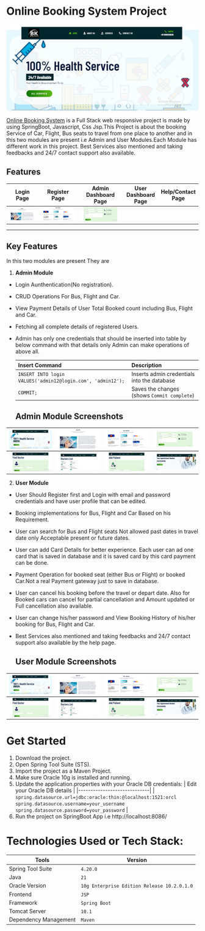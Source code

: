 # Online Booking System Project
![](https://github.com/Bhargav2662D/Doctor-Appointment-System/blob/my-new-branch/Screenshots/Screenshot1.png)

[Online Booking System](https://github.com/Bhargav2662D/Doctor-Appointment-System/tree/my-new-branch) is a Full Stack web responsive project is made by using SpringBoot, Javascript, Css Jsp.This Project is about the booking Service of Car, Flight, Bus seats to travel from one place to another and in this two modules are present i.e Admin and User Modules.Each Module has different work in this project. Best Services also mentioned and taking feedbacks and 24/7 contact support also available.

## Features

| Login Page | Register Page | Admin Dashboard Page | User Dashboard Page | Help/Contact Page |
| -------| -------| -------| -------| -------|
| ![](https://github.com/Bhargav2662D/Doctor-Appointment-System/blob/my-new-branch/Screenshots/Screenshot2.png)| ![](https://github.com/Bhargav2662D/Doctor-Appointment-System/blob/my-new-branch/Screenshots/Screenshot3.png) |    ![](https://github.com/Bhargav2662D/Doctor-Appointment-System/blob/my-new-branch/Screenshots/Screenshot4.png)  |

-----------------------------------------------

## Key Features
In this two modules are present They are
1. **Admin Module**
 - Login Aunthentication(No registration).
 - CRUD Operations For Bus, Flight and Car.
 - View Payment Details of User Total Booked count including Bus, Flight and Car.
 - Fetching all complete details of registered Users.
 - Admin has only one credentials that should be inserted into table by below command with that details only Admin can make operations of above all.
      
      | Insert Command | Description | 
      | -------| -------|
      | `INSERT INTO login VALUES('admin12@login.com', 'admin12');`| Inserts admin credentials into the database |
      | `COMMIT;`| Saves the changes (shows `Commit complete`) |

      ## Admin Module Screenshots
| ![](https://github.com/Bhargav2662D/Doctor-Appointment-System/blob/my-new-branch/Screenshots/Screenshot1.png) | ![](https://github.com/Bhargav2662D/Doctor-Appointment-System/blob/my-new-branch/Screenshots/Screenshot2.png)| ![](https://github.com/Bhargav2662D/Doctor-Appointment-System/blob/my-new-branch/Screenshots/Screenshot3.png)| ![](https://github.com/Bhargav2662D/Doctor-Appointment-System/blob/my-new-branch/Screenshots/Screenshot4.png)|
|--------------| --------------|   --------------|  --------------|    
|  ![](https://github.com/Bhargav2662D/Doctor-Appointment-System/blob/my-new-branch/Screenshots/Screenshot5.png)| ![](https://github.com/Bhargav2662D/Doctor-Appointment-System/blob/my-new-branch/Screenshots/Screenshot6.png)| ![](https://github.com/Bhargav2662D/Doctor-Appointment-System/blob/my-new-branch/Screenshots/Screenshot7.png)| ![](https://github.com/Bhargav2662D/Doctor-Appointment-System/blob/my-new-branch/Screenshots/Screenshot8.png)|

2. **User Module**
 - User Should Register first and Login with email and password credentials and have user profile that can be edited.
 - Booking implementations for Bus, Flight and Car Based on his Requirement.
 - User can search for Bus and Flight seats Not allowed past dates in travel date only Acceptable present or future dates.
 - User can add Card Details for better experience. Each user can ad one card that is saved in database and it is saved card by this card payment can be done.
 - Payment Operation for booked seat (either Bus or Flight) or booked Car.Not a real Payment gateway just to save in database.
 - User can cancel his booking before the travel or depart date. Also for Booked cars can cancel for partial cancellation and Amount updated or Full cancellation also available.
 - User can change his/her password and View Booking History of his/her booking for Bus, Flight and Car.
 - Best Services also mentioned and taking feedbacks and 24/7 contact support also available by the help page. 
    
      
     ## User Module Screenshots
| ![](https://github.com/Bhargav2662D/Doctor-Appointment-System/blob/my-new-branch/Screenshots/Screenshot1.png) | ![](https://github.com/Bhargav2662D/Doctor-Appointment-System/blob/my-new-branch/Screenshots/Screenshot2.png)| ![](https://github.com/Bhargav2662D/Doctor-Appointment-System/blob/my-new-branch/Screenshots/Screenshot3.png)| ![](https://github.com/Bhargav2662D/Doctor-Appointment-System/blob/my-new-branch/Screenshots/Screenshot4.png)|
|--------------| --------------|   --------------|  --------------|    
|  ![](https://github.com/Bhargav2662D/Doctor-Appointment-System/blob/my-new-branch/Screenshots/Screenshot5.png)| ![](https://github.com/Bhargav2662D/Doctor-Appointment-System/blob/my-new-branch/Screenshots/Screenshot6.png)| ![](https://github.com/Bhargav2662D/Doctor-Appointment-System/blob/my-new-branch/Screenshots/Screenshot7.png)| ![](https://github.com/Bhargav2662D/Doctor-Appointment-System/blob/my-new-branch/Screenshots/Screenshot8.png)|

# Get Started
1. Download the project.
2. Open Spring Tool Suite (STS).
3. Import the project as a Maven Project.
4. Make sure Oracle 10g is installed and running.
5. Update the application.properties with your Oracle DB credentials:
| Edit your Oracle DB details |
|-----------------------------|
| `spring.datasource.url=jdbc:oracle:thin:@localhost:1521:orcl` <br> `spring.datasource.username=your_username` <br> `spring.datasource.password=your_password` |
6. Run the project on SpringBoot App i.e http://localhost:8086/

# Technologies Used or Tech Stack:
| Tools | Version | 
| -------| -------|
| Spring Tool Suite| `4.20.0`|
| Java| `21`|
| Oracle Version| `10g Enterprise Edition Release 10.2.0.1.0`|
| Frontend| `JSP`|
| Framework| `Spring Boot`|
| Tomcat Server| `10.1`|
| Dependency Management | `Maven`|
